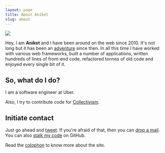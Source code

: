 ```yaml
---
layout: page
title: About Aniket
slug: about
---
```


<div class="relative">
  <img class="absolute transition drop-shadow-sm grayscale hover:grayscale-0 rounded-full top-[-3rem] left-[-12rem]" src="http://www.gravatar.com/avatar/b6500b41998cd1ed4aa28464ec0118bb?s=150" />
  <p class="font-lead">Hey, I am <strong>Aniket</strong> and I have been around on the web since 2010. It's not long but it has been an <a href="/archive">adventure</a> since then. In all this time I have worked with various web frameworks, built a number of applications, written hundreds of lines of front-end code, refactored tonnes of old code and enjoyed every single bit of it.</p>
</div>

## So, what do I do?

I am a software engineer at Uber.

Also, I try to contribute code for [Collectivism](https://github.com/collectivism).

## Initiate contact

Just go ahead and [tweet](https://twitter.com/intent/tweet?screen_name=noremap&text=Hey!). If you're afraid of that, then you can <a href="me@aniketpant.com?subject=Hey!">drop a mail</a>. You can also [stalk my code](https://github.com/aniketpant) on GitHub.

Read the <a href="/colophon">colophon</a> to know more about the site.
